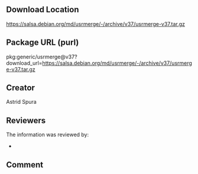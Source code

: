 ## Download Location

https://salsa.debian.org/md/usrmerge/-/archive/v37/usrmerge-v37.tar.gz

## Package URL (purl)

pkg:generic/usrmerge@v37?download_url=https://salsa.debian.org/md/usrmerge/-/archive/v37/usrmerge-v37.tar.gz

## Creator

Astrid Spura

## Reviewers

The information was reviewed by:

* 

## Comment

